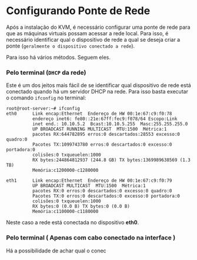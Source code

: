 Configurando Ponte de Rede
======

Após a instalação do KVM, é necessário configurar uma ponte de rede para que as
máquinas virtuais possam acessar a rede local. Para isso, é necessário 
identificar qual o dispositivo de rede a qual se deseja criar a ponte
(`geralmente o dispositivo conectado a rede`).

Para isso há vários métodos. Seguem eles.


### Pelo terminal (`DHCP` da rede)


Este é um dos jeitos mais fácil de se identificar qual dispositivo de rede está
conectado quando há um servidor DHCP na rede. Para isso basta executar o comando
`ifconfig` no terminal:

```
root@root-server:~# ifconfig 
eth0      Link encap:Ethernet  Endereço de HW 00:1e:67:c9:f0:78  
          endereço inet6: fe80::21e:67ff:fec9:f078/64 Escopo:Link
          inet end.: 10.10.5.2  Bcast:10.10.5.255  Masc:255.255.255.0
          UP BROADCAST RUNNING MULTICAST  MTU:1500  Métrica:1
          pacotes RX:644782895 erros:0 descartados:28553 excesso:0 quadro:0
          Pacotes TX:1099743780 erros:0 descartados:0 excesso:0 portadora:0
          colisões:0 txqueuelen:1000 
          RX bytes:244864812937 (244.8 GB) TX bytes:1369989638569 (1.3 TB)
          Memória:c1200000-c1280000 

eth1      Link encap:Ethernet  Endereço de HW 00:1e:67:c9:f0:79  
          UP BROADCAST MULTICAST  MTU:1500  Métrica:1
          pacotes RX:0 erros:0 descartados:0 excesso:0 quadro:0
          Pacotes TX:0 erros:0 descartados:0 excesso:0 portadora:0
          colisões:0 txqueuelen:1000 
          RX bytes:0 (0.0 B) TX bytes:0 (0.0 B)
          Memória:c1100000-c1180000 
```

Neste caso a rede está conectada no dispositivo **eth0**.

### Pelo terminal ( Apenas com cabo conectado na interface )

Há a possibilidade de achar qual o conec